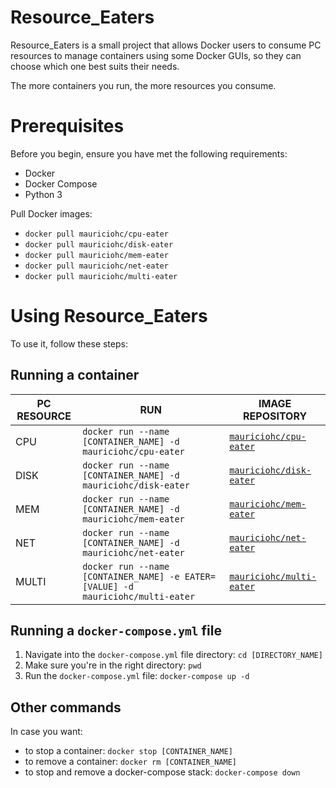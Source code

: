 # Resource_Eaters
Resource_Eaters is a small project that allows Docker users to consume PC resources to manage containers using some Docker GUIs, so they can choose which one best suits their needs.

The more containers you run, the more resources you consume.

# Prerequisites
Before you begin, ensure you have met the following requirements:
- Docker
- Docker Compose
- Python 3

Pull Docker images:
- ```docker pull mauriciohc/cpu-eater```
- ```docker pull mauriciohc/disk-eater```
- ```docker pull mauriciohc/mem-eater```
- ```docker pull mauriciohc/net-eater```
- ```docker pull mauriciohc/multi-eater```

# Using Resource_Eaters
To use it, follow these steps:

## Running a container
| PC RESOURCE | RUN                                                                                 | IMAGE REPOSITORY |
| ----------- | ----------------------------------------------------------------------------------- | ---------------- |
| CPU         | ```docker run --name [CONTAINER_NAME] -d mauriciohc/cpu-eater```                    | [```mauriciohc/cpu-eater```](https://hub.docker.com/r/mauriciohc/cpu-eater)   |
| DISK        | ```docker run --name [CONTAINER_NAME] -d mauriciohc/disk-eater```                   | [```mauriciohc/disk-eater```](https://hub.docker.com/r/mauriciohc/disk-eater)  |
| MEM         | ```docker run --name [CONTAINER_NAME] -d mauriciohc/mem-eater```                    | [```mauriciohc/mem-eater```](https://hub.docker.com/r/mauriciohc/mem-eater)   |
| NET         | ```docker run --name [CONTAINER_NAME] -d mauriciohc/net-eater```                    | [```mauriciohc/net-eater```](https://hub.docker.com/r/mauriciohc/net-eater)   |
| MULTI       | ```docker run --name [CONTAINER_NAME] -e EATER=[VALUE] -d mauriciohc/multi-eater``` | [```mauriciohc/multi-eater```](https://hub.docker.com/r/mauriciohc/multi-eater) |

## Running a ```docker-compose.yml``` file
1. Navigate into the ```docker-compose.yml``` file directory: ```cd [DIRECTORY_NAME]```
2. Make sure you're in the right directory: ```pwd```
3. Run the ```docker-compose.yml``` file: ```docker-compose up -d```

## Other commands
In case you want:
- to stop a container: ```docker stop [CONTAINER_NAME]```
- to remove a container: ```docker rm [CONTAINER_NAME]```
- to stop and remove a docker-compose stack: ```docker-compose down```
